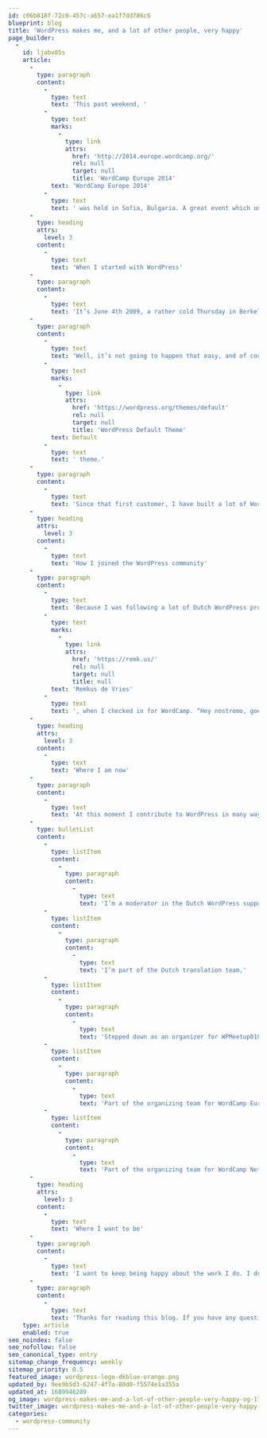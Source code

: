 ```yaml
---
id: c06b818f-72c0-457c-a657-ea1f7dd786c6
blueprint: blog
title: 'WordPress makes me, and a lot of other people, very happy'
page_builder:
  -
    id: ljabv85s
    article:
      -
        type: paragraph
        content:
          -
            type: text
            text: 'This past weekend, '
          -
            type: text
            marks:
              -
                type: link
                attrs:
                  href: 'http://2014.europe.wordcamp.org/'
                  rel: null
                  target: null
                  title: 'WordCamp Europe 2014'
            text: 'WordCamp Europe 2014'
          -
            type: text
            text: ' was held in Sofia, Bulgaria. A great event which underlines what makes the WordPress community what it is today. In this post I will try to share my story with WordPress, and how it got me happier.'
      -
        type: heading
        attrs:
          level: 3
        content:
          -
            type: text
            text: 'When I started with WordPress'
      -
        type: paragraph
        content:
          -
            type: text
            text: 'It’s June 4th 2009, a rather cold Thursday in Berkel en Rodenrijs. I wake up, take a shower and dress casual. Together with my wife I have breakfast. When she goes off to work, I start the engine of my last company lease car. My destination: The Chamber Of Commerce of The Hague, in Zoetermeer. I’m going to start my own company and call it nostromo.nl. Nostromo is Italian for boatswain, or just Bootsman, which is my family name. After some formalities I walked out the door as a company owner. Now bring on the customers!'
      -
        type: paragraph
        content:
          -
            type: text
            text: 'Well, it’s not going to happen that easy, and of course I knew that. To prevent this blog being a guide-to-the-starting-entrepeneur, I’ll just say, grow yourself a good network of trustworthy people. And so I did, I joined business clubs, lots of business clubs. And yes, I grew a network. And yes, my first customer arrived. I was happy (oh, I still am). This customer wanted a new website and I had to select a CMS for it. Obviously, WordPress came out as a winner. Version 2.8.1 was not as cool as 4.0 is right now, but for me WordPress was already a winner. After presenting the possibilities to the customer, I got a signed proposal. I was happy again! The customer finally got a custom-built child theme based on the '
          -
            type: text
            marks:
              -
                type: link
                attrs:
                  href: 'https://wordpress.org/themes/default'
                  rel: null
                  target: null
                  title: 'WordPress Default Theme'
            text: Default
          -
            type: text
            text: ' theme.'
      -
        type: paragraph
        content:
          -
            type: text
            text: 'Since that first customer, I have built a lot of WordPress sites, done a lot of coding, done technical maintenance for WordPress sites and gave advise to costumers about their WordPress challenges. And I still do all these things! I managed to be successful with WordPress and run a healthy company thanks to WordPress. Thinking about that, I wanted to give something back to the community, and also give others the possibility to be successful with WordPress.'
      -
        type: heading
        attrs:
          level: 3
        content:
          -
            type: text
            text: 'How I joined the WordPress community'
      -
        type: paragraph
        content:
          -
            type: text
            text: 'Because I was following a lot of Dutch WordPress professionals on Twitter, I read a tweet about WordCamp Netherlands 2010. Curious to see what that was, I bought a ticket. On November 6th, I arrived in Utrecht, had a packed day of cool talks, lot’s of conversations and a great lunch. The first conversation I had that day was with '
          -
            type: text
            marks:
              -
                type: link
                attrs:
                  href: 'https://remk.us/'
                  rel: null
                  target: null
                  title: null
            text: 'Remkus de Vries'
          -
            type: text
            text: ', when I checked in for WordCamp. “Hey nostromo, goedemorgen!” was what Remkus said. And of course I replied and we had a short conversation. I consider that moment to be the very moment on which I joined the WordPress community. I wanted to participate, and so I did.'
      -
        type: heading
        attrs:
          level: 3
        content:
          -
            type: text
            text: 'Where I am now'
      -
        type: paragraph
        content:
          -
            type: text
            text: 'At this moment I contribute to WordPress in many ways:'
      -
        type: bulletList
        content:
          -
            type: listItem
            content:
              -
                type: paragraph
                content:
                  -
                    type: text
                    text: 'I’m a moderator in the Dutch WordPress support forum,'
          -
            type: listItem
            content:
              -
                type: paragraph
                content:
                  -
                    type: text
                    text: 'I’m part of the Dutch translation team,'
          -
            type: listItem
            content:
              -
                type: paragraph
                content:
                  -
                    type: text
                    text: 'Stepped down as an organizer for WPMeetup010 (Rotterdam),'
          -
            type: listItem
            content:
              -
                type: paragraph
                content:
                  -
                    type: text
                    text: 'Part of the organizing team for WordCamp Europe 2013,'
          -
            type: listItem
            content:
              -
                type: paragraph
                content:
                  -
                    type: text
                    text: 'Part of the organizing team for WordCamp Netherlands 2014.'
      -
        type: heading
        attrs:
          level: 3
        content:
          -
            type: text
            text: 'Where I want to be'
      -
        type: paragraph
        content:
          -
            type: text
            text: 'I want to keep being happy about the work I do. I don’t even consider it as work right now, it’s having fun and getting paid to do it. Being part of a community where people don’t see sharing as a threat is amazing. And I hope to be part of it for a very, very long time. Oh, and I want to be at WordCamp Europe 2015, this year I had to miss it because of happy family obligations.'
      -
        type: paragraph
        content:
          -
            type: text
            text: 'Thanks for reading this blog. If you have any questions on how to contribute to WordPress or any other WordPress related question, drop a comment or send me a message. Contact details can be found on this site, somewhere.'
    type: article
    enabled: true
seo_noindex: false
seo_nofollow: false
seo_canonical_type: entry
sitemap_change_frequency: weekly
sitemap_priority: 0.5
featured_image: wordpress-logo-dkblue-orange.png
updated_by: 9ee9b5d3-6247-4f7a-80d0-f5574e1a355a
updated_at: 1689946289
og_image: wordpress-makes-me-and-a-lot-of-other-people-very-happy-og-1756580856.png
twitter_image: wordpress-makes-me-and-a-lot-of-other-people-very-happy-twitter-1687812100.png
categories:
  - wordpress-community
---
```

